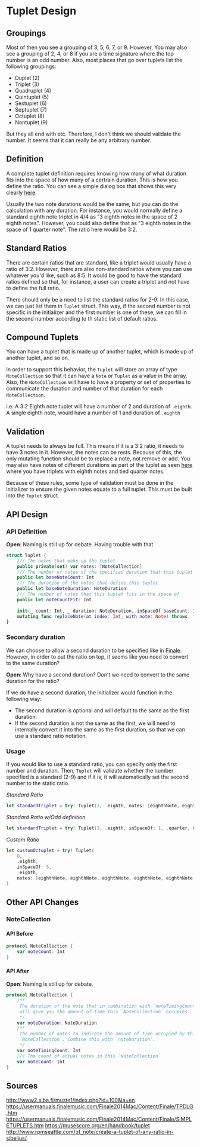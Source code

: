 # Tuplet Design

## Groupings
Most of then you see a grouping of 3, 5, 6, 7, or 9. However, You may also see a grouping of 2, 4, or 8 if you are a time signature where the top number is an odd number. Also, most places that go over tuplets list the following groupings:
- Duplet (2)
- Triplet (3)
- Quadruplet (4)
- Quintuplet (5)
- Sextuplet (6)
- Septuplet (7)
- Octuplet (8)
- Nontuplet (9)

But they all end with etc. Therefore, I don't think we should validate the number. It seems that it can really be any arbitrary number.

## Definition
A complete tuplet definition requires knowing how many of what duration fits into the space of how many of a certrain duration. This is how you define the ratio.
You can see a simple dialog box that shows this very clearly [here](https://usermanuals.finalemusic.com/Finale2014Mac/Content/Finale/TPDLG.htm).

Usually the two note durations would be the same, but you can do the calculation with any duration. For instance, you would normally define a standard eighth note triplet in 4/4 as "3 eighth notes in the space of 2 eighth notes". However, you could also define that as "3 eighth notes in the space of 1 quarter note". The ratio here would be 3:2.

## Standard Ratios
There are certain ratios that are standard, like a triplet would usually have a ratio of 3:2. However, there are also non-standard ratios where you can use whatever you'd like, such as 8:5. It would be good to have the standard ratios defined so that, for instance, a user can create a triplet and not have to define the full ratio.

There should only be a need to list the standard ratios for 2-9. In this case, we can just list them in `Tuplet` struct. This way, if the second number is not specific in the initializer and the first number is one of these, we can fill in the second number according to th static list of default ratios.

## Compound Tuplets
You can have a tuplet that is made up of another tuplet, which is made up of another tuplet, and so on. 

In order to support this behavior, the `Tuplet` will store an array of type `NoteCollection` so that it can have a `Note` or `Tuplet` as a value in the array. Also, the `NoteCollection` will have to have a property or set of properties to communicate the duration and number of that duration for each `NoteCollection`. 
    
i.e. A 3:2 Eighth note tuplet will have a number of 2 and duration of `.eighth`. A single eighth note, would have a number of 1 and duration of `.eighth`

## Validation
A tuplet needs to always be full. This means if it is a 3:2 ratio, it needs to have 3 notes in it. However, the notes can be rests. Because of this, the only mutating function should be to replace a note, not remove or add.
You may also have notes of different durations as part of the tuplet as seen [here](http://www2.siba.fi/muste1/index.php?id=100&la=en) where you have triplets with eighth notes and tied quarter notes.

Because of these rules, some type of validation must be done in the initializer to ensure the given notes equate to a full tuplet. This must be built into the `Tuplet` struct.

## API Design
### API Definition
**Open**: Naming is still up for debate. Having trouble with that.
```swift
struct Tuplet {
    /// The notes that make up the tuplet
    public private(set) var notes: [NoteCollection]
    /// The number of notes of the specified duration that this tuplet contains
    public let baseNoteCount: Int
    /// The duration of the notes that define this tuplet
    public let baseNoteDuration: NoteDuration
    /// The number of notes that this tuplet fits in the space of
    public let noteCountFit: Int
    
    init(_ count: Int, _ duration: NoteDuration, inSpaceOf baseCount: Int? = nil, _ baseDuration: NoteDuration? = nil, notes: [NoteCollection]) throws
    mutating func replaceNote(at index: Int, with note: Note) throws
}
```
### Secondary duration
We can choose to allow a second duration to be specified like in [Finale](https://usermanuals.finalemusic.com/Finale2014Mac/Content/Finale/TPDLG.htm). However, in order to put the ratio on top, it seems like you need to convert to the same duration?

**Open**: Why have a second duration? Don't we need to convert to the same duration for the ratio?

If we do have a second duration, the initializer would function in the following way:
- The second duration is optional and will default to the same as the first duration.
- If the second duration is not the same as the first, we will need to internally convert it into the same as the first duration, so that we can use a standard ratio notation.

### Usage
If you would like to use a standard ratio, you can specify only the first number and duration. Then, `Tuplet` will validate whether the number specified is a standard (2-9) and if it is, it will automatically set the second number to the static ratio.

*Standard Ratio*
```swift
let standardTriplet = try! Tuplet(3, .eighth, notes: [eighthNote, eighthNote, eighthNote])
```
*Standard Ratio w/Odd definition*
```swift
let standardTriplet = try! Tuplet(3, .eighth, inSpaceOf: 1, .quarter, notes: [eighthNote, eighthNote, eighthNote])
```

*Custom Ratio*
```swift
let customOctuplet = try! Tuplet(
    8,
    .eighth,
    inSpaceOf: 5,
    .eighth, 
    notes: [eighthNote, eighthNote, eighthNote, eighthNote, eighthNote, eighthNote, eighthNote, eighthNote]
)
```

## Other API Changes
### NoteCollection
#### API Before
```swift
protocol NoteCollection {
    var noteCount: Int
}
```

#### API After
**Open**: Naming is still up for debate.
```swift
protocol NoteCollection {
    /**
     The duration of the note that in combination with `noteTimingCount` 
     will give you the amount of time this `NoteCollection` occupies.
     */
    var noteDuration: NoteDuration
    /**
     The number of notes to indicate the amount of time occupied by this
     `NoteCollection`. Combine this with `noteDuration`.
     */
    var noteTimingCount: Int
    /// The count of actual notes in this `NoteCollection`
    var noteCount: Int
}
```

## Sources
http://www2.siba.fi/muste1/index.php?id=100&la=en
https://usermanuals.finalemusic.com/Finale2014Mac/Content/Finale/TPDLG.htm
https://usermanuals.finalemusic.com/Finale2014Mac/Content/Finale/SIMPLETUPLETS.htm
https://musescore.org/en/handbook/tuplet
http://www.rpmseattle.com/of_note/create-a-tuplet-of-any-ratio-in-sibelius/
